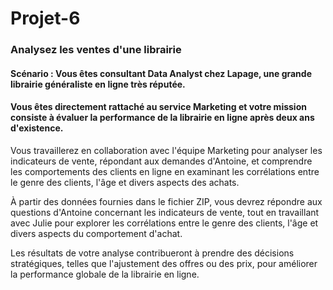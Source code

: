 # Projet-6
### Analysez les ventes d'une librairie

#### Scénario : Vous êtes consultant Data Analyst chez Lapage, une grande librairie généraliste en ligne très réputée. 

#### Vous êtes directement rattaché au service Marketing et votre mission consiste à évaluer la performance de la librairie en ligne après deux ans d'existence. 

Vous travaillerez en collaboration avec l'équipe Marketing pour analyser les indicateurs de vente, répondant aux demandes d'Antoine, et comprendre les comportements des clients en ligne en examinant les corrélations entre le genre des clients, l'âge et divers aspects des achats.

À partir des données fournies dans le fichier ZIP, vous devrez répondre aux questions d'Antoine concernant les indicateurs de vente, tout en travaillant avec Julie pour explorer les corrélations entre le genre des clients, l'âge et divers aspects du comportement d'achat.

Les résultats de votre analyse contribueront à prendre des décisions stratégiques, telles que l'ajustement des offres ou des prix, pour améliorer la performance globale de la librairie en ligne.



